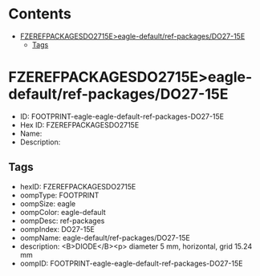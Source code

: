 



Contents
========

* [FZEREFPACKAGESDO2715E>eagle-default/ref-packages/DO27-15E](#fzerefpackagesdo2715eeagle-defaultref-packagesdo27-15e)
	* [Tags](#tags)

# FZEREFPACKAGESDO2715E>eagle-default/ref-packages/DO27-15E

- ID: FOOTPRINT-eagle-eagle-default-ref-packages-DO27-15E
- Hex ID: FZEREFPACKAGESDO2715E
- Name: 
- Description: 

## Tags

- hexID: FZEREFPACKAGESDO2715E
- oompType: FOOTPRINT
- oompSize: eagle
- oompColor: eagle-default
- oompDesc: ref-packages
- oompIndex: DO27-15E
- oompName: eagle-default/ref-packages/DO27-15E
- description: &lt;B&gt;DIODE&lt;/B&gt;&lt;p&gt;&#xD;
diameter 5 mm, horizontal, grid 15.24 mm
- oompID: FOOTPRINT-eagle-eagle-default-ref-packages-DO27-15E

